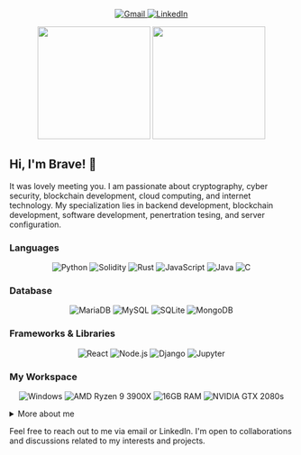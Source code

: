 <p align="center">
  <a href="mailto:raned.chu@gmail.com">
    <img src="https://img.shields.io/badge/Gmail-D14836?style=for-the-badge&logo=gmail&logoColor=white" alt="Gmail">
  </a>
  <a href="https://www.linkedin.com/in/raned-chu/">
    <img src="https://img.shields.io/badge/LinkedIn-0A66C2?style=for-the-badge&logo=linkedin&logoColor=white" alt="LinkedIn">
  </a>
</p>

<p align="center">
  <a href="#"><img src="https://github-readme-stats.vercel.app/api?username=faintdono&show_icons=true&count_private=true&theme=dark" height="200"></a>
  <a href="#"><img src="https://github-readme-stats.vercel.app/api/top-langs/?username=faintdono&hide=makefile,kotlin,css,html&show_icons=true&count_private=true&theme=dark&langs_count=3" height="200"></a>
</p>

## Hi, I'm Brave! 👋

It was lovely meeting you. I am passionate about cryptography, cyber security, blockchain development, cloud computing, and internet technology. My specialization lies in backend development, blockchain development, software development, penertration tesing, and server configuration.

### Languages

<p align="center">
  <img src="https://img.shields.io/badge/Python-FFD43B?style=for-the-badge&logo=python&logoColor=blue" alt="Python">
  <img src="https://img.shields.io/badge/Solidity-e6e6e6?style=for-the-badge&logo=solidity&logoColor=black" alt="Solidity">
  <img src="https://img.shields.io/badge/Rust-000000?style=for-the-badge&logo=rust&logoColor=white" alt="Rust">
  <img src="https://img.shields.io/badge/JavaScript-323330?style=for-the-badge&logo=javascript&logoColor=F7DF1E" alt="JavaScript">
  <img src="https://img.shields.io/badge/Java-ED8B00?style=for-the-badge&logo=java&logoColor=white" alt="Java">
  <img src="https://img.shields.io/badge/C-00599C?style=for-the-badge&logo=c&logoColor=white" alt="C">
</p>

### Database

<p align="center">
  <img src="https://img.shields.io/badge/MariaDB-003545?style=for-the-badge&logo=mariadb&logoColor=white" alt="MariaDB">
  <img src="https://img.shields.io/badge/MySQL-005C84?style=for-the-badge&logo=mysql&logoColor=white" alt="MySQL">
  <img src="https://img.shields.io/badge/SQLite-07405E?style=for-the-badge&logo=sqlite&logoColor=white" alt="SQLite">
  <img src="https://img.shields.io/badge/MongoDB-4EA94B?style=for-the-badge&logo=mongodb&logoColor=white" alt="MongoDB">
</p>

### Frameworks & Libraries

<p align="center">
  <img src="https://img.shields.io/badge/React-20232A?style=for-the-badge&logo=react&logoColor=61DAFB" alt="React">
  <img src="https://img.shields.io/badge/Node.js-339933?style=for-the-badge&logo=nodedotjs&logoColor=white" alt="Node.js">
  <img src="https://img.shields.io/badge/Django-092E20?style=for-the-badge&logo=django&logoColor=green" alt="Django">
  <img src="https://img.shields.io/badge/Jupyter-F37626.svg?&style=for-the-badge&logo=Jupyter&logoColor=white" alt="Jupyter">
</p>

### My Workspace

<p align="center">
  <img src="https://img.shields.io/badge/windows-%230078D6.svg?&style=for-the-badge&logo=windows&logoColor=white" alt="Windows">
  <img src="https://img.shields.io/badge/AMD%20Ryzen_9_3900X-ED1C24?style=for-the-badge&logo=amd&logoColor=white" alt="AMD Ryzen 9 3900X">
  <img src="https://img.shields.io/badge/RAM-16GB-%230071C5.svg?&style=for-the-badge&logoColor=white" alt="16GB RAM">
  <img src="https://img.shields.io/badge/nvidia-gtx%202080s-%2376B900.svg?&style=for-the-badge&logo=nvidia&logoColor=white" alt="NVIDIA GTX 2080s">
</p>

<details>
  <summary>More about me</summary>
  
  ### Interested in:
  - Cryptography
  - Cyber Security
  - Block-chain Development
  - Cloud Computing
  - Internet Technology
  
  ### Specialize in:
  - Backend Development
  - Software Development
  - Web App Security
  - Server Configuration
  - Network Configuration
  
  ### My Projects
  
  #### Blockchain Project
  - [Covid 19 ATK Distribution System based-on Blockchain](https://github.com/faintdono/Covid-19-ATK-Distribution-System-based-on-Blockchain)
  
  #### Web Applications
  - [Spotify Music Quiz](https://github.com/Chonlasit666/cn331projectSpotgame)
  - [Project Support Faculty of Engineering](https://github.com/Chonlasit666/cn332-engineering-project)
  - [University Registration](https://github.com/faintdono/UniversityRegistration_cn331)
  
  #### Game
  - [Black Jack using Python](https://github.com/faintdono/Blackjack-Game)
</details>

Feel free to reach out to me via email or LinkedIn. I'm open to collaborations and discussions related to my interests and projects.
